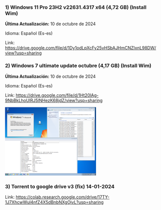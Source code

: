 ### 1) Windows 11 Pro 23H2 v22631.4317 x64 (4,72 GB) (Install Wim)

**Última Actualización:** 10 de octubre de 2024

Idioma: Español (Es-es)

Link:
https://drive.google.com/file/d/1Dy1odLpXcFy25vHSbAJHmCNZIxnL98DW/view?usp=sharing


### 2) Windows 7 ultimate update octubre (4,17 GB) (Install Wim)

**Última Actualización:** 10 de octubre de 2024

Idioma: Español (Es-es)

Link:
https://drive.google.com/file/d/1Ht20lAg-9NbBkLhoUlRJ5lNHezK68jdZ/view?usp=sharing

<img src="win7.png" alt="Logo de mi proyecto" width="300" />

### 3) Torrent to google drive v3 (fix) 14-01-2024

Link: https://colab.research.google.com/drive/17TY-1J7XhcwWul4nfZ4X5dBnbNXgOjvL?usp=sharing
